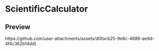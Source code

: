 # ScientificCalculator

<h2>Preview</h2>
https://github.com/user-attachments/assets/d0facb25-9e8c-4686-ae9d-4f4c362b14dd)
